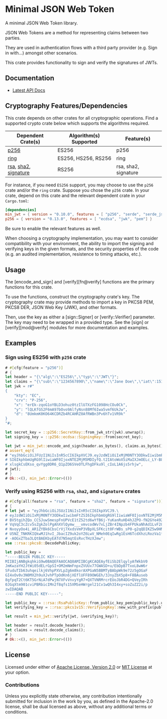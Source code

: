 # Minimal JSON Web Token

A minimal JSON Web Token library.

JSON Web Tokens are a method for representing claims between two parties.

They are used in authentication flows with a third party provider (e.g.
Sign in with...) amongst other scenarios.

This crate provides functionality to sign and verify the signatures of
JWTs.

## Documentation

* [Latest API Docs][docs_rs_min_jwt]

## Cryptography Features/Dependencies

This crate depends on other crates for all cryptographic operations.
Find a supported crypto crate below which supports the algorithms required.

| Dependent Crate(s)       | Algorithm(s) Supported | Feature(s)
| ------------------       | ---------------------- | ----------
| [p256][p256]             | ES256                  | p256
| [ring][ring]             | ES256, HS256, RS256    | ring
| [rsa][rsa], [sha2][sha2], [signature][signature] | RS256                  | rsa, sha2, signature

For instance, if you need `ES256` support, you may choose to use the `p256`
crate and/or the `ring` crate.  Suppose you chose the `p256` crate. In your
crate, depend on this crate and the relevant dependent crate in your
`Cargo.toml`:

```toml
[dependencies]
min_jwt = { version = "0.10.0", features = [ "p256", "serde", "serde_json"] }
p256 = { version = "0.13.0", features = [ "ecdsa", "jwk", "pem"] }
```

Be sure to enable the relevant features as well.

When choosing a cryptography implementation, you may want to consider
compatibility with your environment, the ability to import the signing and
verifying keys in the given formats, and the security properties of the
code (e.g. an audited implementation, resistence to timing attacks, etc.).

## Usage

The [encode_and_sign] and [verify][fn@verify] functions are the primary functions for this crate.

To use the functions, construct the cryptography crate's key. The
cryptography crate may provide methods to import a key in PKCS8 PEM, PKCS8
DER, JSON Web Key (JWK), and other formats.

Then, use the key as either a [sign::Signer] or [verify::Verifier]
parameter. The key may need to be wrapped in a provided type.
See the [sign] or [verify][mod@verify] modules for more documentation and examples.

## Examples

### Sign using ES256 with `p256` crate

```rust
# #[cfg(feature = "p256")]
# {
let header = "{\"alg\":\"ES256\",\"typ\":\"JWT\"}";
let claims = "{\"sub\":\"1234567890\",\"name\":\"Jane Doe\",\"iat\":1516239022}";
let jwk = r#"
{
    "kty": "EC",
    "crv": "P-256",
    "x": "erEk-zqoG1oYBLD3ohuz0tzIlU7XzFG1098HcCOu0Ck",
    "y": "lQLKfGS2F6mA97bOvo9AlfyNsn88Mf6Iwa5vmf6UkJw",
    "d": "8UmkmK0KO64KCDRZb4RCAHRZ0AfRWBn3Pv6hTv1VR9k"
}
"#;

let secret_key = ::p256::SecretKey::from_jwk_str(jwk).unwrap();
let signing_key = ::p256::ecdsa::SigningKey::from(secret_key);

let jwt = min_jwt::encode_and_sign(header.as_bytes(), claims.as_bytes(), &signing_key)?;
# assert_eq!(
# "eyJhbGciOiJFUzI1NiIsInR5cCI6IkpXVCJ9.eyJzdWIiOiIxMjM0NTY3ODkwIiwibmFtZ\
# SI6IkphbmUgRG9lIiwiaWF0IjoxNTE2MjM5MDIyfQ.t2IAtoWoX5iMaIXJmOELc_LY-B8Y\
# xlsgkCsEKso_qvYgg0DR6_Q1pZO6SVeOTLFhgDFku9l_cIoL1A6js5rhjw",
# jwt);
# }
# Ok::<(), min_jwt::Error>(())
```

### Verify using RS256 with `rsa`, `sha2`, and `signature` crates

```rust
# #[cfg(all(feature = "rsa", feature = "sha2", feature = "signature"))]
# {
# let jwt = "eyJhbGciOiJSUzI1NiIsInR5cCI6IkpXVCJ9.\
# eyJzdWIiOiIxMjM0NTY3ODkwIiwibmFtZSI6IkphbmUgRG9lIiwiaWF0IjoxNTE2MjM5MDIyfQ.\
# BV5tgihZQo_CCSJuwSmespFnUPVcE1tZ52td6wYfB6j-YuKanRuHD4hJZPO-fN2GYe492aU4FDF\
# VqVqC3cZcv5sZgkZolPgAhXVlQymw___vmvcodWv7xLjZBr4INpzb4FPUkaNhAd1LvF28CXHx0a\
# NvoyyOo4i_AR1ZYBk6CbsCrVj7XxdsVmP3VBpXLSFKcit0FrWBs_sP0-g2qQDIKZ5w9HNiv4H3f\
# U5NZ_TNKRKIQkwMJ1hvI_JbacIZ9uk2oYZ6LwV_NMeh0EqIwRg1EsH6TcdXhzLRozVa1fbej9hd2\
# -AOGxZTba3LQtBAEKbyEATd7N5mqtEsRvcTHzXJmw";
use ::rsa::pkcs8::DecodePublicKey;

let public_key =
"-----BEGIN PUBLIC KEY-----
MIIBIjANBgkqhkiG9w0BAQEFAAOCAQ8AMIIBCgKCAQEAyfEiSb2ElqylyAfWkbV0
JmKwzaYH2JtWi05dELrGpSI+OM2mNmFnpxZVUUx77GWASD+u/EbDpB7TxoL8wW6r
SFuduTIb63uhqeilkj6VhpPXVLpZg6m8korAXPGaN5BBMTyBAbpWk9e72z5gOGaF
GI4xOv0v3N0MX2h9uXJvhPTpOdKn6jXEflUFF89OWGEh/3JnyZbX5p8+F8BAuseb
8gfpqT2Ct6KT5GrNiA7dPwjN7XFvVnvyYgR7+QXTVNRMrcrEUoJbR4DG+QVeyIRh
0JGqXtm901cviPBRbicIMn2f8qfs15XMSeHWrgel21Cv1wQh3I4xy+soZuZZ2i/p
zwIDAQAB
-----END PUBLIC KEY-----";

let public_key = ::rsa::RsaPublicKey::from_public_key_pem(public_key).unwrap();
let verifying_key = ::rsa::pkcs1v15::VerifyingKey::new_with_prefix(public_key);

let result = min_jwt::verify(jwt, &verifying_key)?;

let header = result.decode_header();
let claims = result.decode_claims();
# }
# Ok::<(), min_jwt::Error>(())
```

## License

Licensed under either of [Apache License, Version 2.0][LICENSE_APACHE] or [MIT
License][LICENSE_MIT] at your option.

### Contributions

Unless you explicitly state otherwise, any contribution intentionally submitted
for inclusion in the work by you, as defined in the Apache-2.0 license, shall be
dual licensed as above, without any additional terms or conditions.

[docs_rs_min_jwt]: https://docs.rs/min_jwt
[LICENSE_APACHE]: LICENSE-APACHE
[LICENSE_MIT]: LICENSE-MIT
[p256]: https://github.com/RustCrypto/elliptic-curves
[ring]: https://github.com/briansmith/ring
[rsa]: https://github.com/RustCrypto/RSA
[rust_crypto]: https://github.com/RustCrypto
[sha2]: https://github.com/RustCrypto/hashes
[signature]: https://github.com/RustCrypto/traits/tree/master/signature